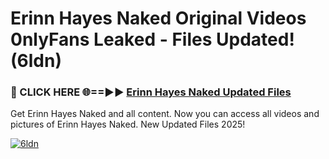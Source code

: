 # Erinn Hayes Naked Original Videos 0nlyFans Leaked - Files Updated! (6ldn)

<h3>🔴 CLICK HERE 🌐==►► <a href="https://tinyurl.com/up5wt9bj" rel="nofollow">Erinn Hayes Naked Updated Files</a></h3>

Get Erinn Hayes Naked and all content. Now you can access all videos and pictures of Erinn Hayes Naked. New Updated Files 2025!

[![6ldn](https://i.imgur.com/ABiUzMV.gif)](https://tinyurl.com/up5wt9bj)
